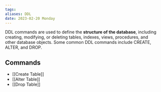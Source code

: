 ```yaml
---
tags: 
aliases: DDL
date: 2023-02-20 Monday
---
```


DDL commands are used to define the **structure of the database**, including creating, modifying, or deleting tables, indexes, views, procedures, and other database objects. Some common DDL commands include CREATE, ALTER, and DROP.

## Commands
- [[Create Table]]
- [[Alter Table]]
- [[Drop Table]]




